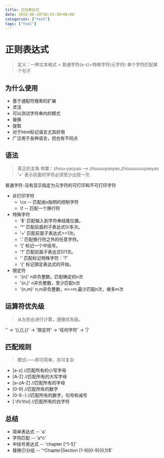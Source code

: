 ```yaml
---
title: 正则表达式
date: 2018-06-29T10:43:30+08:00
categories: ["tech"] 
tags: ["tool"] 
---
```


# 正则表达式
> 定义：一种文本格式 = 普通字符(a-z)+特殊字符(元字符)
> 单个字符匹配某个句子

## 为什么使用
- 基于通配符搜索的扩展
- 灵活
- 可以测试字符串内的模式
- 替换
- 提取
- 对于html标记语言尤其好用
- 广泛用于各种语言，但也有不同点

## 语法
> 真正的主角
> 举栗：zhou+yaoyao ——> zhouuuyaoyao,zhouuuuuuyaoyao
> '+' 表示前面的字符必须至少出现一次

普通字符-没有显示指定为元字符的可打印和不可打印字符
- 非打印字符
  - \cx -- 匹配由x指明的控制字符
  - \f -- 匹配一个换行符
- 特殊字符
  - '$' 匹配输入到字符串结尾位置。
  - '*' 匹配前面的子表达式0/多次。
  - '+' 匹配前面子表达式>=1次。
  - '.' 匹配换行符之外的任意字符。
  - '[' 标记一个中括号。
  - '?' 匹配前面子表达式0/1次。
  - '\' 匹配标记特殊字符：'\?'
  - '{' 标记限定表达式的开始。
- 限定符
  - '{n}' n非负整数，匹配确定的n次
  - '{n,}' n非负整数，至少匹配n次
  - '{n,m}' n,m非负整数，n<=m,最少匹配n次，做多m次

## 运算符优先级
> 从左到右进行计算，遵循优先级。

'\' -> '(),[],{}' -> '限定符' -> '任何字符' -> '|' 

## 匹配规则
> 模式——即可简单，亦可复杂

- [a-z] //匹配所有的小写字母 
- [A-Z] //匹配所有的大写字母 
- [a-zA-Z] //匹配所有的字母 
- [0-9] //匹配所有的数字 
- [0-9\.\-] //匹配所有的数字，句号和减号 
- [ \f\r\t\n] //匹配所有的白字符

## 总结
- 简单表达式 -- 'a'
- 字符匹配 -- 'a*c'
- 中括号表达式 -- 'chapter [^1-5]'
- 替换(|)分组 -- '^Chapter|Section [1-9][0-9]{0,1}$'